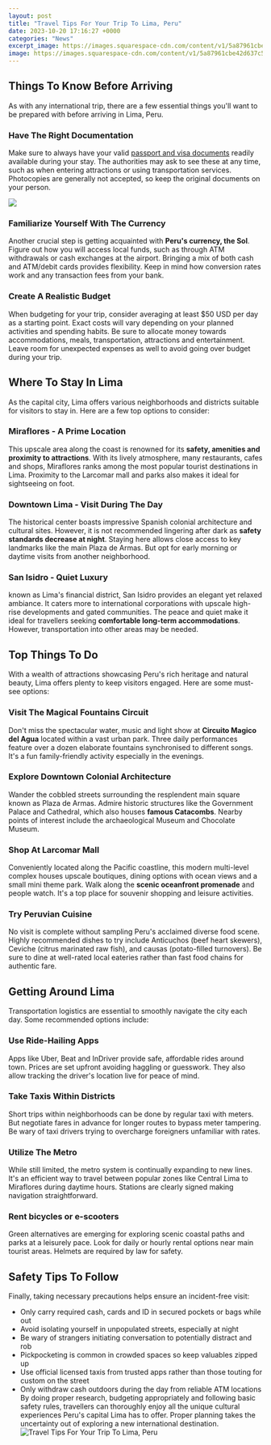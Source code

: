 ```yaml
---
layout: post
title: "Travel Tips For Your Trip To Lima, Peru"
date: 2023-10-20 17:16:27 +0000
categories: "News"
excerpt_image: https://images.squarespace-cdn.com/content/v1/5a87961cbe42d637c54cab93/1611736457887-PBI73QKMUF25WN7081A1/lima-things-to-do-see-guide-peru.jpg
image: https://images.squarespace-cdn.com/content/v1/5a87961cbe42d637c54cab93/1611736457887-PBI73QKMUF25WN7081A1/lima-things-to-do-see-guide-peru.jpg
---
```


## Things To Know Before Arriving
As with any international trip, there are a few essential things you'll want to be prepared with before arriving in Lima, Peru. 
### Have The Right Documentation
Make sure to always have your valid [passport and visa documents](https://pagetimes.github.io/2024-01-10-uc778-ub3c4-uc778-uc774-ud30c-ud0a4-uc2a4-ud0c4-uc744-ubc29-ubb38-ud558-ub294-uac83-uc5d0-ub300-ud55c-uacbd-ud5d8/) readily available during your stay. The authorities may ask to see these at any time, such as when entering attractions or using transportation services. Photocopies are generally not accepted, so keep the original documents on your person.

![](https://www.peruforless.com/content-files/uploads/v2/top-lima.jpg)
### Familiarize Yourself With The Currency
Another crucial step is getting acquainted with **Peru's currency, the Sol**. Figure out how you will access local funds, such as through ATM withdrawals or cash exchanges at the airport. Bringing a mix of both cash and ATM/debit cards provides flexibility. Keep in mind how conversion rates work and any transaction fees from your bank. 
### Create A Realistic Budget
When budgeting for your trip, consider averaging at least $50 USD per day as a starting point. Exact costs will vary depending on your planned activities and spending habits. Be sure to allocate money towards accommodations, meals, transportation, attractions and entertainment. Leave room for unexpected expenses as well to avoid going over budget during your trip.
## Where To Stay In Lima
As the capital city, Lima offers various neighborhoods and districts suitable for visitors to stay in. Here are a few top options to consider:
### Miraflores - A Prime Location 
This upscale area along the coast is renowned for its **safety, amenities and proximity to attractions**. With its lively atmosphere, many restaurants, cafes and shops, Miraflores ranks among the most popular tourist destinations in Lima. Proximity to the Larcomar mall and parks also makes it ideal for sightseeing on foot.
### Downtown Lima - Visit During The Day
The historical center boasts impressive Spanish colonial architecture and cultural sites. However, it is not recommended lingering after dark as **safety standards decrease at night**. Staying here allows close access to key landmarks like the main Plaza de Armas. But opt for early morning or daytime visits from another neighborhood.
### San Isidro - Quiet Luxury
known as Lima's financial district, San Isidro provides an elegant yet relaxed ambiance. It caters more to international corporations with upscale high-rise developments and gated communities. The peace and quiet make it ideal for travellers seeking **comfortable long-term accommodations**. However, transportation into other areas may be needed. 
## Top Things To Do
With a wealth of attractions showcasing Peru's rich heritage and natural beauty, Lima offers plenty to keep visitors engaged. Here are some must-see options:
### Visit The Magical Fountains Circuit
Don't miss the spectacular water, music and light show at **Circuito Magico del Agua** located within a vast urban park. Three daily performances feature over a dozen elaborate fountains synchronised to different songs. It's a fun family-friendly activity especially in the evenings.
### Explore Downtown Colonial Architecture
Wander the cobbled streets surrounding the resplendent main square known as Plaza de Armas. Admire historic structures like the Government Palace and Cathedral, which also houses **famous Catacombs**. Nearby points of interest include the archaeological Museum and Chocolate Museum. 
### Shop At Larcomar Mall
Conveniently located along the Pacific coastline, this modern multi-level complex houses upscale boutiques, dining options with ocean views and a small mini theme park. Walk along the **scenic oceanfront promenade** and people watch. It's a top place for souvenir shopping and leisure activities.
### Try Peruvian Cuisine
No visit is complete without sampling Peru's acclaimed diverse food scene. Highly recommended dishes to try include Anticuchos (beef heart skewers), Ceviche (citrus marinated raw fish), and causas (potato-filled turnovers). Be sure to dine at well-rated local eateries rather than fast food chains for authentic fare. 
## Getting Around Lima 
Transportation logistics are essential to smoothly navigate the city each day. Some recommended options include:
### Use Ride-Hailing Apps
Apps like Uber, Beat and InDriver provide safe, affordable rides around town. Prices are set upfront avoiding haggling or guesswork. They also allow tracking the driver's location live for peace of mind. 
### Take Taxis Within Districts
Short trips within neighborhoods can be done by regular taxi with meters. But negotiate fares in advance for longer routes to bypass meter tampering. Be wary of taxi drivers trying to overcharge foreigners unfamiliar with rates. 
### Utilize The Metro 
While still limited, the metro system is continually expanding to new lines. It's an efficient way to travel between popular zones like Central Lima to Miraflores during daytime hours. Stations are clearly signed making navigation straightforward. 
### Rent bicycles or e-scooters
Green alternatives are emerging for exploring scenic coastal paths and parks at a leisurely pace. Look for daily or hourly rental options near main tourist areas. Helmets are required by law for safety.
## Safety Tips To Follow
Finally, taking necessary precautions helps ensure an incident-free visit:
- Only carry required cash, cards and ID in secured pockets or bags while out 
- Avoid isolating yourself in unpopulated streets, especially at night
- Be wary of strangers initiating conversation to potentially distract and rob 
- Pickpocketing is common in crowded spaces so keep valuables zipped up
- Use official licensed taxis from trusted apps rather than those touting for custom on the street
- Only withdraw cash outdoors during the day from reliable ATM locations 
By doing proper research, budgeting appropriately and following basic safety rules, travellers can thoroughly enjoy all the unique cultural experiences Peru's capital Lima has to offer. Proper planning takes the uncertainty out of exploring a new international destination.
![Travel Tips For Your Trip To Lima, Peru](https://images.squarespace-cdn.com/content/v1/5a87961cbe42d637c54cab93/1611736457887-PBI73QKMUF25WN7081A1/lima-things-to-do-see-guide-peru.jpg)